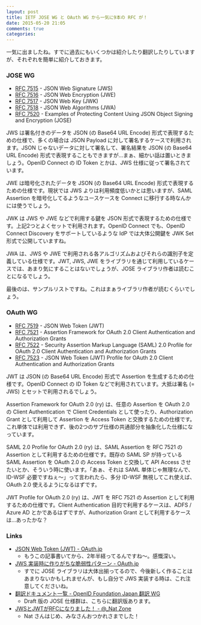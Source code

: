 ```yaml
---
layout: post
title: IETF JOSE WG と OAuth WG から一気に9本の RFC が！
date: 2015-05-20 21:05
comments: true
categories:
---
```


一気に出ましたね。すでに過去にもいくつかは紹介したり翻訳したりしていますが、それぞれを簡単に紹介しておきます。

### JOSE WG

* [RFC 7515](http://tools.ietf.org/html/rfc7515) - JSON Web Signature (JWS)
* [RFC 7516](http://tools.ietf.org/html/rfc7516) - JSON Web Encryption (JWE)
* [RFC 7517](http://tools.ietf.org/html/rfc7517) - JSON Web Key (JWK)
* [RFC 7518](http://tools.ietf.org/html/rfc7518) - JSON Web Algorithms (JWA)
* [RFC 7520](http://tools.ietf.org/html/rfc7520) - Examples of Protecting Content Using JSON Object Signing and Encryption (JOSE)

JWS は署名付きのデータを JSON (の Base64 URL Encode) 形式で表現するための仕様で、多くの場合は JSON Payload に対して署名するケースで利用されます。JSON じゃないデータに対して署名して、署名結果を JSON (の Base64 URL Encode) 形式で表現することもできますが...まぁ、細かい話は置いときましょう。OpenID Connect の ID Token とかは、JWS 仕様に従って署名されています。

JWE は暗号化されたデータを JSON (の Base64 URL Encode) 形式で表現するための仕様です。現状では JWS よりは利用頻度低いかとは思いますが、SAML Assertion を暗号化してるようなユースケースを Connect に移行する時なんかには使うでしょう。

JWK は JWS や JWE などで利用する鍵を JSON 形式で表現するための仕様です。上記2つとよくセットで利用されます。OpenID Connect でも、OpenID Connect Discovery をサポートしているような IdP では大体公開鍵を JWK Set 形式で公開していますね。

JWA は、JWS や JWE で利用される各アルゴリズムおよびそれらの識別子を定義している仕様です。JWT, JWS, JWE をライブラリを通じて利用しているケースでは、あまり気にすることはないでしょうが、JOSE ライブラリ作者は読むことになるでしょう。

最後のは、サンプルリストですね。これはまぁライブラリ作者が読むくらいでしょう。

### OAuth WG

* [RFC 7519](http://tools.ietf.org/html/rfc7519) - JSON Web Token (JWT)
* [RFC 7521](http://tools.ietf.org/html/rfc7521) - Assertion Framework for OAuth 2.0 Client Authentication and Authorization Grants
* [RFC 7522](http://tools.ietf.org/html/rfc7522) - Security Assertion Markup Language (SAML) 2.0 Profile for OAuth 2.0 Client Authentication and Authorization Grants
* [RFC 7523](http://tools.ietf.org/html/rfc7523) - JSON Web Token (JWT) Profile for OAuth 2.0 Client Authentication and Authorization Grants

JWT は JSON (の Base64 URL Encode) 形式で Assertion を生成するための仕様です。OpenID Connect の ID Token などで利用されています。大抵は署名 (= JWS) とセットで利用されるでしょう。

Assertion Framework for OAuth 2.0 (ry) は、任意の Assertion を OAuth 2.0 の Client Authentication で Client Credentials として使ったり、Authorization Grant として利用して Assertion を Access Token と交換するための仕様です。これ単体では利用できず、後の2つのサブ仕様の共通部分を抽象化した仕様になっています。

SAML 2.0 Profile for OAuth 2.0 (ry) は、SAML Assertion を RFC 7521 の Assertion として利用するための仕様です。既存の SAML SP が持っている SAML Assertion を OAuth 2.0 の Access Token と交換して API Access させたいとか、そういう時に使います。「あぁ、それは SAML 単体じゃ無理なんで、ID-WSF 必要ですねぇ〜」って言われたら、多分 ID-WSF 無視してこれ使えば、OAuth 2.0 使えるようになるはずです。

JWT Profile for OAuth 2.0 (ry) は、JWT を RFC 7521 の Assertion として利用するための仕様です。Client Authentication 目的で利用するケースは、ADFS / Azure AD とかであるはずですが、Authorization Grant として利用するケースは...あったかな？

### Links

* [JSON Web Token (JWT) - OAuth.jp](/blog/2012/10/26/json-web-token-jwt/)
  * もうこの記事書いてから、2年半経ってるんですね〜。感慨深い。
* [JWS 実装時に作りがちな脆弱性パターン - OAuth.jp](/blog/2015/03/16/common-jws-implementation-vulnerability/)
  * すでに JOSE ライブラリは大体出揃ってるので、今後新しく作ることはあまりないかもしれませんが、もし自分で JWS 実装する時は、これ注意してくださいね。
* [翻訳ドキュメント一覧 - OpenID Foundation Japan 翻訳 WG](http://openid-foundation-japan.github.io)
  * Draft 版の JOSE 仕様群は、こちらに翻訳版あります。
* [JWSとJWTがRFCになりました！ - @_Nat Zone](http://www.sakimura.org/2015/05/2997/)
  * Nat さんはじめ、みなさんおつかれさまでした！
